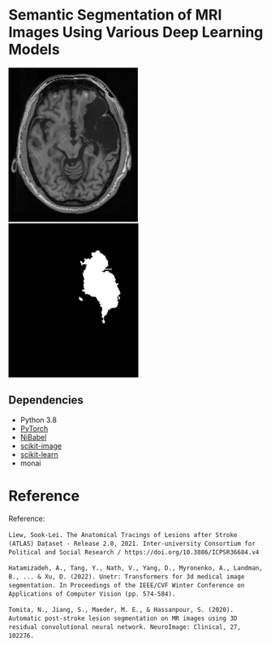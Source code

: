 # Semantic Segmentation of MRI Images Using Various Deep Learning Models


![Visualization of Prediction Results](assets/fig1.png)
![Visualization of Prediction Results](assets/fig2.png)



## Dependencies
- Python 3.8
- [PyTorch](https://pytorch.org/)
- [NiBabel](https://nipy.org/nibabel/)
- [scikit-image](https://scikit-image.org/)
- [scikit-learn](https://scikit-learn.org/)
- monai


# Reference
Reference:

```Liew, Sook-Lei. The Anatomical Tracings of Lesions after Stroke (ATLAS) Dataset - Release 2.0, 2021. Inter-university Consortium for Political and Social Research / https://doi.org/10.3886/ICPSR36684.v4```

```Hatamizadeh, A., Tang, Y., Nath, V., Yang, D., Myronenko, A., Landman, B., ... & Xu, D. (2022). Unetr: Transformers for 3d medical image segmentation. In Proceedings of the IEEE/CVF Winter Conference on Applications of Computer Vision (pp. 574-584).```

```Tomita, N., Jiang, S., Maeder, M. E., & Hassanpour, S. (2020). Automatic post-stroke lesion segmentation on MR images using 3D residual convolutional neural network. NeuroImage: Clinical, 27, 102276.```

